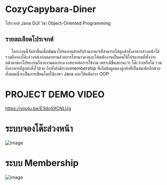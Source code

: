 # CozyCapybara-Diner
โปรเจกต์ Java GUI วิชา Object-Oriented Programming

## รายละเอียดโปรเจกต์
&nbsp;&nbsp;&nbsp;&nbsp;&nbsp;โครงงานนี้จัดทำขึ้นเพื่อพัฒนาโปรแกรมสำหรับร้านอาหารที่สามารถให้ลูกค้าสั่งอาหารล่วงหน้าได้ รวมถึงจองโต๊ะล่วงหน้าก่อนมาทานด้วยการโทรมาจองและให้พนักงานเป็นคนใช้โปรแกรมที่ทั้งง่ายหน้าตาของโปรแกรมก็สวยงามและสะดวกสบายต่อการใช้งาน เพราะมีขึ้นสถานะว่า
โต๊ะว่างหรือไม่ รวมถึงอาหารที่ลูกค้าสั่งไว้ด้วย อีกทั้งยังมีระบบmembership ที่เก็บข้อมูลของลูกค้าที่เป็นสมาชิกอีกด้วย ทั้งหมดนี้จะเป็นการเขียนโดยใช้ภาษา Java และใช้หลักการ OOP

# PROJECT DEMO VIDEO
https://youtu.be/E3doS9CNLUg

# ระบบจองโต๊ะล่วงหน้า
![image](https://github.com/nntch26/CozyCapybara-Diner/assets/117381190/7bf5950f-54ee-41a4-bdc4-4fc9d996c100)

# ระบบ Membership
![image](https://github.com/nntch26/CozyCapybara-Diner/assets/117381190/95ebcca6-674e-4027-8be5-b4edb74d1d9d)





